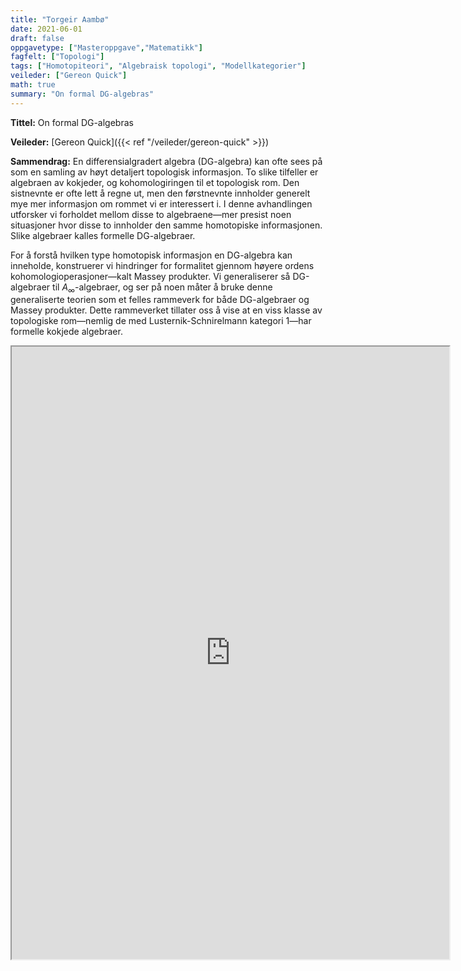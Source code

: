 ```yaml
---
title: "Torgeir Aambø"
date: 2021-06-01
draft: false
oppgavetype: ["Masteroppgave","Matematikk"]
fagfelt: ["Topologi"]
tags: ["Homotopiteori", "Algebraisk topologi", "Modellkategorier"]
veileder: ["Gereon Quick"]
math: true
summary: "On formal DG-algebras"
---
```


**Tittel:** On formal DG-algebras

**Veileder:** [Gereon Quick]({{< ref "/veileder/gereon-quick" >}})  

**Sammendrag:** En differensialgradert algebra (DG-algebra) kan ofte sees på som en samling av høyt detaljert topologisk informasjon. To slike tilfeller er algebraen av kokjeder, og kohomologiringen til et topologisk rom. Den sistnevnte er ofte lett å regne ut, men den førstnevnte innholder generelt mye mer informasjon om rommet vi er interessert i. I denne avhandlingen utforsker vi forholdet mellom disse to algebraene—mer presist noen situasjoner hvor disse to innholder den samme homotopiske informasjonen. Slike algebraer kalles formelle DG-algebraer. 

For å forstå hvilken type homotopisk informasjon en DG-algebra kan inneholde, konstruerer vi hindringer for formalitet gjennom høyere ordens kohomologioperasjoner—kalt Massey produkter. Vi generaliserer så DG-algebraer til $A_\infty$-algebraer, og ser på noen måter å bruke denne generaliserte teorien som et felles rammeverk for både DG-algebraer og Massey produkter. Dette rammeverket tillater oss å vise at en viss klasse av topologiske rom—nemlig de med Lusternik-Schnirelmann kategori 1—har formelle kokjede algebraer.

<iframe src="https://drive.google.com/file/d/1g0kyS0_3GzxuCHEbwgcsGewTtEoS1-WJ/preview" width="700" height="980" allow="autoplay"></iframe>

